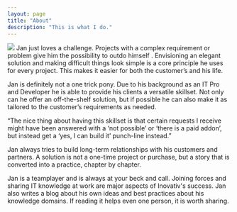 ```yaml
---
layout: page
title: "About"
description: "This is what I do."
---
```

<img src="../img/me.jpg">
Jan just loves a challenge. Projects with a complex requirement or problem give him the possibility to outdo himself . Envisioning an elegant solution and making difficult things look simple is a core principle he uses for every project. This makes it easier for both the customer’s and his life.

Jan is definitely not a one trick pony. Due to his background as an IT Pro and Developer he is able to provide his clients a versatile skillset. Not only can he offer an off-the-shelf solution, but if possible he can also make it as tailored to the customer’s requirements as needed.

“The nice thing about having this skillset is that certain requests I receive might have been answered with a ‘not possible’ or ‘there is a paid addon’, but instead get a ‘yes, I can build it’ punch-line instead.”

Jan always tries to build long-term relationships with his customers and partners. A solution is not a one-time project or purchase, but a story that is converted into a practice, chapter by chapter.

Jan is a teamplayer and is always at your beck and call. Joining forces and  sharing IT knowledge at work are major aspects of Inovativ's success. Jan also writes a blog about his own ideas and best practices about his knowledge domains. If reading it helps even one person, it is worth sharing. 


